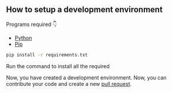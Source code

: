 ## How to setup a development environment

Programs required 👇

- [Python](https://www.python.org/)
- [Pip](https://pip.pypa.io/en/stable/installation/)

```sh
pip install -r requirements.txt
```
Run the command to install all the required 

Now, you have created a development environment. Now, you can contribute your code and create a new [pull request](https://github.com/pranavbaburaj/img/pulls).
